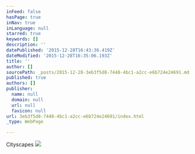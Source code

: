 ```yaml
---
inFeed: false
hasPage: true
inNav: true
inLanguage: null
starred: true
keywords: []
description: ''
datePublished: '2015-12-28T16:43:36.419Z'
dateModified: '2015-12-28T16:35:06.193Z'
title: ''
author: []
sourcePath: _posts/2015-12-28-3eb3f5d8-7448-4bc1-a2cc-e6b724e24691.md
published: true
authors: []
publisher:
  name: null
  domain: null
  url: null
  favicon: null
url: 3eb3f5d8-7448-4bc1-a2cc-e6b724e24691/index.html
_type: WebPage

---
```

Cityscapes
![](https://s3-us-west-2.amazonaws.com/the-grid-img/p/92584f0211e80bd6beffb68e05918415faaf11a8.jpg)